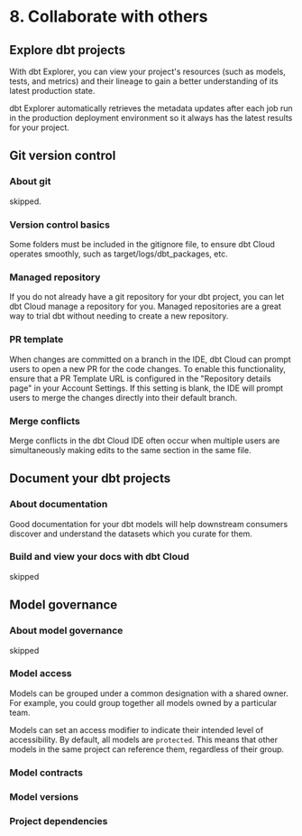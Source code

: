 # 8. Collaborate with others
## Explore dbt projects
With dbt Explorer, you can view your project's resources (such as models, tests, and metrics) and their lineage to gain a better understanding of its latest production state.

dbt Explorer automatically retrieves the metadata updates after each job run in the production deployment environment so it always has the latest results for your project.

## Git version control
### About git
skipped. 
### Version control basics
Some folders must be included in the gitignore file, to ensure dbt Cloud operates smoothly, such as target/logs/dbt_packages, etc. 

### Managed repository
If you do not already have a git repository for your dbt project, you can let dbt Cloud manage a repository for you. Managed repositories are a great way to trial dbt without needing to create a new repository.

### PR template
When changes are committed on a branch in the IDE, dbt Cloud can prompt users to open a new PR for the code changes. To enable this functionality, ensure that a PR Template URL is configured in the "Repository details page" in your Account Settings. If this setting is blank, the IDE will prompt users to merge the changes directly into their default branch.

### Merge conflicts
Merge conflicts in the dbt Cloud IDE often occur when multiple users are simultaneously making edits to the same section in the same file.

## Document your dbt projects
### About documentation
Good documentation for your dbt models will help downstream consumers discover and understand the datasets which you curate for them. 

### Build and view your docs with dbt Cloud
skipped

## Model governance
### About model governance
skipped

### Model access
Models can be grouped under a common designation with a shared owner. For example, you could group together all models owned by a particular team. 

Models can set an access modifier to indicate their intended level of accessibility. By default, all models are `protected`. This means that other models in the same project can reference them, regardless of their group. 

### Model contracts


### Model versions


### Project dependencies






